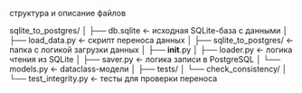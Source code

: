 структура и описание файлов

sqlite_to_postgres/
│
├── db.sqlite                       ← исходная SQLite-база с данными
│
├── load_data.py                    ← скрипт переноса данных
│
├── sqlite_to_postgres/            ← папка с логикой загрузки данных
│   ├── __init__.py
│   ├── loader.py                  ← логика чтения из SQLite
│   ├── saver.py                   ← логика записи в PostgreSQL
│   └── models.py                  ← dataclass-модели
│
├── tests/
│   └── check_consistency/
│       └── test_integrity.py      ← тесты для проверки переноса
